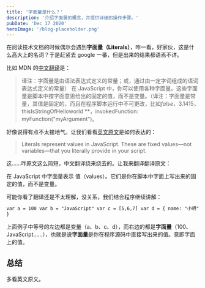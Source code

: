 ```yaml
---
title: '字面量是什么？'
description: '介绍字面量的概念，并提供详细的操作步骤。'
pubDate: 'Dec 17 2020'
heroImage: '/blog-placeholder.png'
---
```


在阅读技术文档的时候偶尔会遇到**字面量（Literals）**，咋一看，好家伙，这是什么高大上的名词？于是赶紧去 google 一番，但是出来的结果都语焉不详。

比如 MDN 的[中文翻译](https://developer.mozilla.org/zh-CN/docs/Web/JavaScript/Guide/Grammar_and_types#字面量_Literals)是：

> 译注：字面量是由语法表达式定义的常量；或，通过由一定字词组成的语词表达式定义的常量） 在 JavaScript 中，你可以使用各种字面量。这些字面量是脚本中按字面意思给出的固定的值，而不是变量。（译注：字面量是常量，其值是固定的，而且在程序脚本运行中不可更改，比如*false*，3.1415，thisIsStringOfHelloworld \*\*，invokedFunction: myFunction("myArgument")。

好像说得有点不太接地气。让我们看看[英文原文](https://developer.mozilla.org/en-US/docs/Web/JavaScript/Guide/Grammar_and_types#Literals)是如何表达的：

> Literals represent values in JavaScript. These are fixed values—not variables—that you literally provide in your script.

这……咋原文这么简短，中文翻译绕来绕去的。让我来翻译翻译原文：

在 JavaScript 中字面量表示 值（values）。它们是你在脚本中字面上写出来的固定的值，而不是变量。

可能你看了翻译还是不太理解，没关系，我们结合程序继续讲解：

```html
var a = 100 var b = "JavaScript" var c = [5,6,7] var d = { name: "小明", age: 18
}
```

上面例子中等号的左边都是变量（a、b、c、d），而右边的都是**字面量**（100、JavaScript……），也就是说**字面量**是你在程序源码中直接写出来的值。意即字面上的值。

## 总结

多看英文原文。
